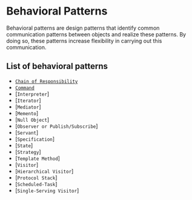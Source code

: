 Behavioral Patterns
===================

Behavioral patterns are design patterns that identify common communication patterns between objects and realize these patterns. By doing so, these patterns increase flexibility in carrying out this communication.

List of behavioral patterns
---------------------------

* [`Chain of Responsibility`](chainofresponsibility)
* [`Command`](command)
* [`Interpreter`]
* [`Iterator`]
* [`Mediator`]
* [`Memento`]
* [`Null Object`]
* [`Observer or Publish/Subscribe`]
* [`Servant`]
* [`Specification`]
* [`State`]
* [`Strategy`]
* [`Template Method`]
* [`Visitor`]
* [`Hierarchical Visitor`]
* [`Protocol Stack`]
* [`Scheduled-Task`]
* [`Single-Serving Visitor`]
